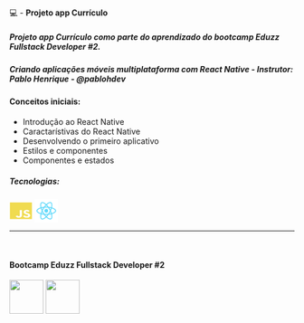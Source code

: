 💻 - **Projeto app Currículo**

##### Projeto app Currículo como parte do aprendizado do bootcamp Eduzz Fullstack Developer #2.
##### Criando aplicações móveis multiplataforma com React Native - Instrutor: Pablo Henrique - @pablohdev <br>
#### Conceitos iniciais:
- Introdução ao React Native
- Caractarístivas do React Native
- Desenvolvendo o primeiro aplicativo
- Estilos e componentes
- Componentes e estados
##### Tecnologias:
<div style="display: inline_block">
  <img align="center" alt="JavaScript" height="30" width="40" src="https://raw.githubusercontent.com/devicons/devicon/master/icons/javascript/javascript-plain.svg">
  <img align="center" alt="React Native" height="42" width="42" src="https://raw.githubusercontent.com/github/explore/80688e429a7d4ef2fca1e82350fe8e3517d3494d/topics/react/react.png">
</div><hr><br>

#### Bootcamp Eduzz Fullstack Developer #2
<img width="60" height="60" src="https://hermes.digitalinnovation.one/assets/diome/logo.svg">
<img width="60" height="60" src="https://hermes.digitalinnovation.one/tracks/4346b33d-1655-4a5e-b562-51511cd5963d.png">
